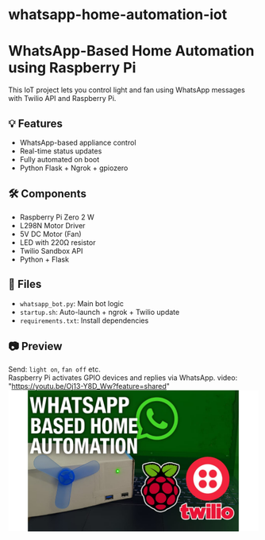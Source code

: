 # whatsapp-home-automation-iot
# WhatsApp-Based Home Automation using Raspberry Pi

This IoT project lets you control light and fan using WhatsApp messages with Twilio API and Raspberry Pi.

## 💡 Features
- WhatsApp-based appliance control
- Real-time status updates
- Fully automated on boot
- Python Flask + Ngrok + gpiozero

## 🛠️ Components
- Raspberry Pi Zero 2 W
- L298N Motor Driver
- 5V DC Motor (Fan)
- LED with 220Ω resistor
- Twilio Sandbox API
- Python + Flask

## 📂 Files
- `whatsapp_bot.py`: Main bot logic
- `startup.sh`: Auto-launch + ngrok + Twilio update
- `requirements.txt`: Install dependencies

## 📷 Preview
Send: `light on`, `fan off` etc.  
Raspberry Pi activates GPIO devices and replies via WhatsApp.
video: "https://youtu.be/Oj13-Y8D_Ww?feature=shared"
![Project Preview](thumbnail.jpg)


